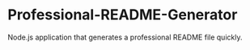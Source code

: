 # Professional-README-Generator
Node.js application that generates a professional README file quickly.
